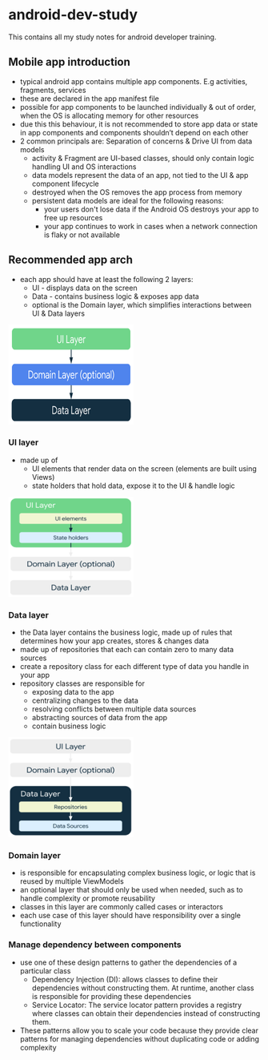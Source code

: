 # android-dev-study

This contains all my study notes for android developer training. 

## Mobile app introduction

- typical android app contains multiple app components. E.g activities, fragments, services
- these are declared in the app manifest file
- possible for app components to be launched individually & out of order, when the OS is allocating memory for other resources
- due this this behaviour, it is not recommended to store app data or state in app components and components shouldn’t depend on each other
- 2 common principals are: Separation of concerns & Drive UI from data models
  * activity & Fragment are UI-based classes, should only contain logic handling UI and OS interactions
  * data models represent the data of an app, not tied to the UI & app component lifecycle
  * destroyed when the OS removes the app process from memory
  * persistent data models are ideal for the following reasons:
    * your users don't lose data if the Android OS destroys your app to free up resources
    * your app continues to work in cases when a network connection is flaky or not available

## Recommended app arch

* each app should have at least the following 2 layers: 
  * UI - displays data on the screen
  * Data - contains business logic & exposes app data
  * optional is the Domain layer, which simplifies interactions between UI & Data layers

<img src="./assets/mad-arch-overview.png" data-canonical-src="https://gyazo.com/eb5c5741b6a9a16c692170a41a49c858.png" width="250" height="200" />

### UI layer
* made up of
  * UI elements that render data on the screen (elements are built using Views)
  * state holders that hold data, expose it to the UI & handle logic 
<img src="./assets/mad-arch-overview-ui.png" data-canonical-src="https://gyazo.com/eb5c5741b6a9a16c692170a41a49c858.png" width="250" height="200" />

### Data layer
* the Data layer contains the business logic, made up of rules that determines how your app creates, stores & changes data
* made up of repositories that each can contain zero to many data sources
* create a repository class for each different type of data you handle in your app
* repository classes are responsible for
  * exposing data to the app
  * centralizing changes to the data
  * resolving conflicts between multiple data sources
  * abstracting sources of data from the app
  * contain business logic

<img src="./assets/mad-arch-overview-data.png" data-canonical-src="https://gyazo.com/eb5c5741b6a9a16c692170a41a49c858.png" width="250" height="200" />

### Domain layer
* is responsible for encapsulating complex business logic, or logic that is reused by multiple ViewModels
* an optional layer that should only be used when needed, such as to handle complexity or promote reusability
* classes in this layer are commonly called cases or interactors
* each use case of this layer should have responsibility over a single functionality 

### Manage dependency between components 
* use one of these design patterns to gather the dependencies of a particular class
  * Dependency Injection (DI): allows classes to define their dependencies without constructing them. At runtime, another class is responsible for providing these dependencies
  * Service Locator: The service locator pattern provides a registry where classes can obtain their dependencies instead of constructing them.
* These patterns allow you to scale your code because they provide clear patterns for managing dependencies without duplicating code or adding complexity
